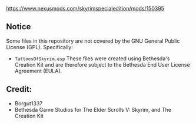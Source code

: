 https://www.nexusmods.com/skyrimspecialedition/mods/150395

## Notice
Some files in this repository are not covered by the GNU General Public License (GPL). Specifically:
- `TattoosOfSkyrim.esp`
These files were created using Bethesda's Creation Kit and are therefore subject to the Bethesda End User License Agreement (EULA).

## Credit:
- Borgut1337
- Bethesda Game Studios for The Elder Scrolls V: Skyrim, and The Creation Kit

